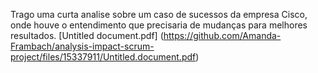 Trago uma curta analise sobre um caso de sucessos da empresa Cisco, onde houve o entendimento que precisaria de mudanças para melhores resultados.
[Untitled document.pdf]
(https://github.com/Amanda-Frambach/analysis-impact-scrum-project/files/15337911/Untitled.document.pdf)

